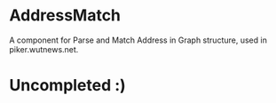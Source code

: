 AddressMatch
============

A component for Parse and Match Address in Graph structure, used in piker.wutnews.net. 

Uncompleted  :)
============

